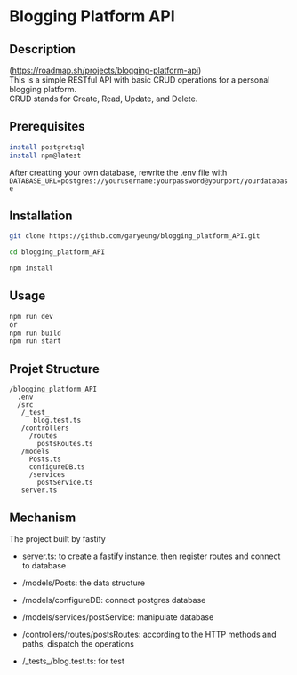 # Blogging Platform API 

## Description
(https://roadmap.sh/projects/blogging-platform-api)  
This is a simple RESTful API with basic CRUD operations for a personal blogging platform.  
CRUD stands for Create, Read, Update, and Delete.

## Prerequisites
```sh
install postgretsql
install npm@latest 
```
After creatting your own database, rewrite the .env file  with
<code>
DATABASE_URL=postgres://yourusername:yourpassword@yourport/yourdatabase
</code>

## Installation 
```sh
git clone https://github.com/garyeung/blogging_platform_API.git

cd blogging_platform_API 

npm install 
```

## Usage
```sh
npm run dev
or
npm run build
npm run start
```
## Projet Structure
```
/blogging_platform_API
  .env 
  /src
   /_test_
      blog.test.ts
   /controllers
     /routes
       postsRoutes.ts
   /models
     Posts.ts
     configureDB.ts
     /services
       postService.ts
   server.ts
```

## Mechanism
The project built by fastify
- server.ts: to create a fastify instance, then register routes and connect to database

- /models/Posts: the data structure 
- /models/configureDB: connect postgres database 
- /models/services/postService: manipulate database 

- /controllers/routes/postsRoutes: according to the HTTP methods and paths, dispatch the operations

- /\_tests\_/blog.test.ts: for test
